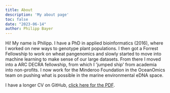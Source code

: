 ```yaml
---
title: About
description: 'My about page'
toc: false
date: "2023-06-14"
author: Philipp Bayer
---
```


Hi! My name is Philipp. I have a PhD in applied bioinformatics (2016), where I worked on new ways to genotype plant populations. I then got a Forrest Fellowship to work on wheat pangenomics and slowly started to move into machine learning to make sense of our large datasets. From there I moved into a ARC DECRA fellowship, from which I 'jumped ship' from academia into non-profits. I now work for the Minderoo Foundation in the OceanOmics team on pushing what is possible in the marine environmental eDNA space.

I have a longer CV on GitHub, [click here for the PDF](https://github.com/philippbayer/CV/blob/master/CV/CV_2pages_max.pdf).
